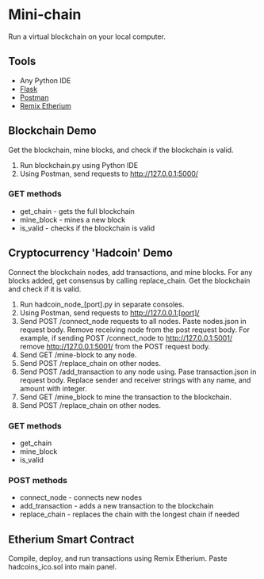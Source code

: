# Mini-chain
Run a virtual blockchain on your local computer.

## Tools
* Any Python IDE
* [Flask](https://flask.palletsprojects.com/en/1.1.x/)
* [Postman](https://www.getpostman.com/)
* [Remix Etherium](https://remix.ethereum.org)

## Blockchain Demo
Get the blockchain, mine blocks, and check if the blockchain is valid.

1. Run blockchain.py using Python IDE
2. Using Postman, send requests to http://127.0.0.1:5000/
### GET methods
* get_chain - gets the full blockchain
* mine_block - mines a new block
* is_valid - checks if the blockchain is valid

## Cryptocurrency 'Hadcoin' Demo
Connect the blockchain nodes, add transactions, and mine blocks. For any blocks added, get consensus by calling replace_chain. Get the blockchain and check if it is valid.

1. Run hadcoin_node_[port].py in separate consoles.
2. Using Postman, send requests to http://127.0.0.1:[port]/
3. Send POST /connect_node requests to all nodes. Paste nodes.json in request body. Remove receiving node from the post request body. For example, if sending POST /connect_node to http://127.0.0.1:5001/ remove http://127.0.0.1:5001/ from the POST request body.
5. Send GET /mine-block to any node.
6. Send POST /replace_chain on other nodes.
7. Send POST /add_transaction to any node using. Pase transaction.json in request body. Replace sender and receiver strings with any name, and amount with integer.
8. Send GET /mine_block to mine the transaction to the blockchain.
9. Send POST /replace_chain on other nodes.

### GET methods
* get_chain
* mine_block
* is_valid

### POST methods
* connect_node - connects new nodes
* add_transaction - adds a new transaction to the blockchain
* replace_chain - replaces the chain with the longest chain if needed

## Etherium Smart Contract
Compile, deploy, and run transactions using Remix Etherium.
Paste hadcoins_ico.sol into main panel.
